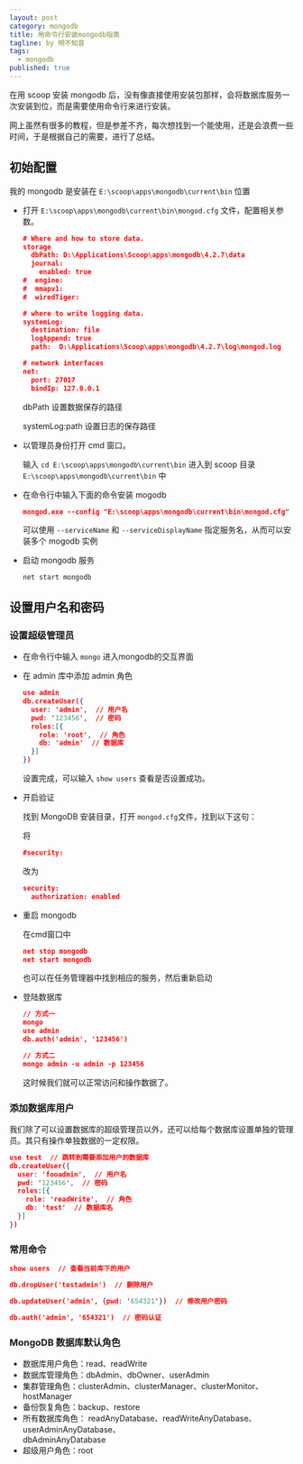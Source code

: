 ```yaml
---
layout: post
category: mongodb
title: 用命令行安装mongodb指南
tagline: by 明不知昔
tags: 
  - mongodb
published: true
---
```


在用 scoop 安装 mongodb 后，没有像直接使用安装包那样，会将数据库服务一次安装到位，而是需要使用命令行来进行安装。

网上虽然有很多的教程，但是参差不齐，每次想找到一个能使用，还是会浪费一些时间，于是根据自己的需要，进行了总结。

<!--more-->

## 初始配置

我的 mongodb 是安装在 `E:\scoop\apps\mongodb\current\bin` 位置

- 打开 `E:\scoop\apps\mongodb\current\bin\mongod.cfg` 文件，配置相关参数。
  
  ```json
  # Where and how to store data.
  storage
    dbPath: D:\Applications\Scoop\apps\mongodb\4.2.7\data
    journal:
      enabled: true
  #  engine:
  #  mmapv1:
  #  wiredTiger:
  
  # where to write logging data.
  systemLog:
    destination: file
    logAppend: true
    path:  D:\Applications\Scoop\apps\mongodb\4.2.7\log\mongod.log
  
  # network interfaces
  net:
    port: 27017
    bindIp: 127.0.0.1
  ```
  
  dbPath 设置数据保存的路径
  
  systemLog:path 设置日志的保存路径

- 以管理员身份打开 cmd 窗口。
  
  输入 `cd E:\scoop\apps\mongodb\current\bin` 进入到 scoop 目录 `E:\scoop\apps\mongodb\current\bin` 中

- 在命令行中输入下面的命令安装 mogodb
  
  ```json
  mongod.exe --config "E:\scoop\apps\mongodb\current\bin\mongod.cfg" --install
  ```
  
  可以使用 `--serviceName` 和 `--serviceDisplayName` 指定服务名，从而可以安装多个 mogodb 实例

- 启动 mongodb 服务
  
  `net start mongodb`

## 设置用户名和密码

### 设置超级管理员

- 在命令行中输入 `mongo` 进入mongodb的交互界面

- 在 admin 库中添加 admin 角色
  
  ```json
  use admin  
  db.createUser({
    user: 'admin',  // 用户名
    pwd: '123456',  // 密码
    roles:[{
      role: 'root',  // 角色
      db: 'admin'  // 数据库
    }]
  })
  ```
  
  设置完成，可以输入 `show users` 查看是否设置成功。

- 开启验证
  
  找到 MongoDB 安装目录，打开 `mongod.cfg`文件，找到以下这句：
  
  将
  
  ```json
  #security:
  ```
  
  改为
  
  ```json
  security:
    authorization: enabled
  ```

- 重启 mongodb
  
  在cmd窗口中
  
  ```json
  net stop mongodb
  net start mongodb
  ```
  
  也可以在任务管理器中找到相应的服务，然后重新启动

- 登陆数据库
  
  ```json
  // 方式一
  mongo
  use admin
  db.auth('admin', '123456')
  
  // 方式二
  mongo admin -u admin -p 123456
  ```
  
  这时候我们就可以正常访问和操作数据了。

### 添加数据库用户

我们除了可以设置数据库的超级管理员以外，还可以给每个数据库设置单独的管理员。其只有操作单独数据的一定权限。

```json
use test  // 跳转到需要添加用户的数据库
db.createUser({
  user: 'fooadmin',  // 用户名
  pwd: '123456',  // 密码
  roles:[{
    role: 'readWrite',  // 角色
    db: 'test'  // 数据库名
  }]
})
```

### 常用命令

```json
show users  // 查看当前库下的用户

db.dropUser('testadmin')  // 删除用户

db.updateUser('admin', {pwd: '654321'})  // 修改用户密码

db.auth('admin', '654321')  // 密码认证
```

### MongoDB 数据库默认角色

- 数据库用户角色：read、readWrite
- 数据库管理角色：dbAdmin、dbOwner、userAdmin
- 集群管理角色：clusterAdmin、clusterManager、clusterMonitor、hostManager
- 备份恢复角色：backup、restore
- 所有数据库角色： readAnyDatabase、readWriteAnyDatabase、userAdminAnyDatabase、  
  dbAdminAnyDatabase
- 超级用户角色：root
